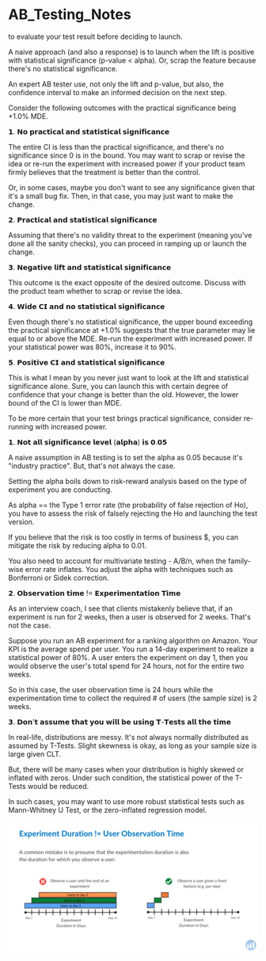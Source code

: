 # AB_Testing_Notes
to evaluate your test result before deciding to launch.

A naive approach (and also a response) is to launch when the lift is positive with statistical significance (p-value < alpha). Or, scrap the feature because there's no statistical significance.

An expert AB tester use, not only the lift and p-value, but also, the confidence interval to make an informed decision on the next step. 

Consider the following outcomes with the practical significance being +1.0% MDE. 

𝟭. 𝗡𝗼 𝗽𝗿𝗮𝗰𝘁𝗶𝗰𝗮𝗹 𝗮𝗻𝗱 𝘀𝘁𝗮𝘁𝗶𝘀𝘁𝗶𝗰𝗮𝗹 𝘀𝗶𝗴𝗻𝗶𝗳𝗶𝗰𝗮𝗻𝗰𝗲

The entire CI is less than the practical significance, and there's no significance since 0 is in the bound. You may want to scrap or revise the idea or re-run the experiment with increased power if your product team firmly believes that the treatment is better than the control.

Or, in some cases, maybe you don't want to see any significance given that it's a small bug fix. Then, in that case, you may just want to make the change.

𝟮. 𝗣𝗿𝗮𝗰𝘁𝗶𝗰𝗮𝗹 𝗮𝗻𝗱 𝘀𝘁𝗮𝘁𝗶𝘀𝘁𝗶𝗰𝗮𝗹 𝘀𝗶𝗴𝗻𝗶𝗳𝗶𝗰𝗮𝗻𝗰𝗲

Assuming that there's no validity threat to the experiment (meaning you've done all the sanity checks), you can proceed in ramping up or launch the change.

𝟯. 𝗡𝗲𝗴𝗮𝘁𝗶𝘃𝗲 𝗹𝗶𝗳𝘁 𝗮𝗻𝗱 𝘀𝘁𝗮𝘁𝗶𝘀𝘁𝗶𝗰𝗮𝗹 𝘀𝗶𝗴𝗻𝗶𝗳𝗶𝗰𝗮𝗻𝗰𝗲

This outcome is the exact opposite of the desired outcome. Discuss with the product team whether to scrap or revise the idea. 

𝟰. 𝗪𝗶𝗱𝗲 𝗖𝗜 𝗮𝗻𝗱 𝗻𝗼 𝘀𝘁𝗮𝘁𝗶𝘀𝘁𝗶𝗰𝗮𝗹 𝘀𝗶𝗴𝗻𝗶𝗳𝗶𝗰𝗮𝗻𝗰𝗲 

Even though there's no statistical significance, the upper bound exceeding the practical significance at +1.0% suggests that the true parameter may lie equal to or above the MDE. Re-run the experiment with increased power. If your statistical power was 80%, increase it to 90%.

𝟱. 𝗣𝗼𝘀𝗶𝘁𝗶𝘃𝗲 𝗖𝗜 𝗮𝗻𝗱 𝘀𝘁𝗮𝘁𝗶𝘀𝘁𝗶𝗰𝗮𝗹 𝘀𝗶𝗴𝗻𝗶𝗳𝗶𝗰𝗮𝗻𝗰𝗲

This is what I mean by you never just want to look at the lift and statistical significance alone. Sure, you can launch this with certain degree of confidence that your change is better than the old. However, the lower bound of the CI is lower than MDE.

To be more certain that your test brings practical significance, consider re-running with increased power.


𝟭. 𝗡𝗼𝘁 𝗮𝗹𝗹 𝘀𝗶𝗴𝗻𝗶𝗳𝗶𝗰𝗮𝗻𝗰𝗲 𝗹𝗲𝘃𝗲𝗹 (𝗮𝗹𝗽𝗵𝗮) 𝗶𝘀 𝟬.𝟬𝟱

A naive assumption in AB testing is to set the alpha as 0.05 because it's "industry practice". But, that's not always the case. 

Setting the alpha boils down to risk-reward analysis based on the type of experiment you are conducting.

As alpha == the Type 1 error rate (the probability of false rejection of Ho), you have to assess the risk of falsely rejecting the Ho and launching the test version.

If you believe that the risk is too costly in terms of business $, you can mitigate the risk by reducing alpha to 0.01.

You also need to account for multivariate testing - A/B/n, when the family-wise error rate inflates. You adjust the alpha with techniques such as Bonferroni or Sidek correction.

𝟮. 𝗢𝗯𝘀𝗲𝗿𝘃𝗮𝘁𝗶𝗼𝗻 𝘁𝗶𝗺𝗲 != 𝗘𝘅𝗽𝗲𝗿𝗶𝗺𝗲𝗻𝘁𝗮𝘁𝗶𝗼𝗻 𝗧𝗶𝗺𝗲

As an interview coach, I see that clients mistakenly believe that, if an experiment is run for 2 weeks, then a user is observed for 2 weeks. That's not the case.

Suppose you run an AB experiment for a ranking algorithm on Amazon. Your KPI is the average spend per user. You run a 14-day experiment to realize a statistical power of 80%. A user enters the experiment on day 1, then you would observe the user's total spend for 24 hours, not for the entire two weeks.

So in this case, the user observation time is 24 hours while the experimentation time to collect the required # of users (the sample size) is 2 weeks.

𝟯. 𝗗𝗼𝗻'𝘁 𝗮𝘀𝘀𝘂𝗺𝗲 𝘁𝗵𝗮𝘁 𝘆𝗼𝘂 𝘄𝗶𝗹𝗹 𝗯𝗲 𝘂𝘀𝗶𝗻𝗴 𝗧-𝗧𝗲𝘀𝘁𝘀 𝗮𝗹𝗹 𝘁𝗵𝗲 𝘁𝗶𝗺𝗲

In real-life, distributions are messy. It's not always normally distributed as assumed by T-Tests. Slight skewness is okay, as long as your sample size is large given CLT. 

But, there will be many cases when your distribution is highly skewed or inflated with zeros. Under such condition, the statistical power of the T-Tests would be reduced. 

In such cases, you may want to use more robust statistical tests such as Mann-Whitney U Test, or the zero-inflated regression model.

![alt text](https://github.com/dimSot88/AB_Testing_Notes/blob/main/experiment_duration.png?raw=true)
